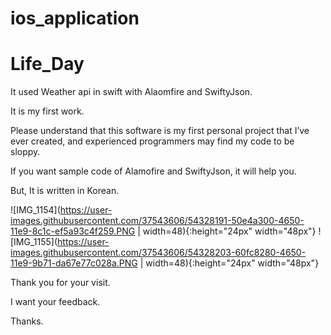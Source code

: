 # ios_application

# Life_Day

It used Weather api in swift with Alaomfire and SwiftyJson.

It is my first work.

Please understand that this software is my first personal project that I’ve ever created, and experienced programmers may find my code to be sloppy.

If you want sample code of Alamofire and SwiftyJson, it will help you.

But, It is written in Korean.

![IMG_1154](https://user-images.githubusercontent.com/37543606/54328191-50e4a300-4650-11e9-8c1c-ef5a93c4f259.PNG | width=48){:height="24px" width="48px"}
![IMG_1155](https://user-images.githubusercontent.com/37543606/54328203-60fc8280-4650-11e9-9b71-da67e77c028a.PNG | width=48){:height="24px" width="48px"}

Thank you for your visit.

I want your feedback.

Thanks.

